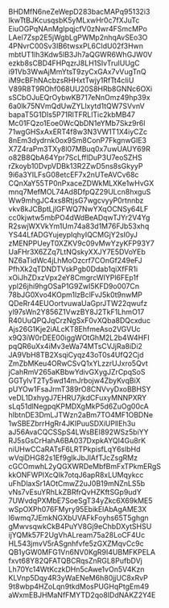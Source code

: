 BHDMfN6neZeWepD283bacMAPq95132i3
IkwTtBJKcusqsbK5yMLxwHr0c7fXJuTc
EiuOGPqNAnMgIpqjcfV0zNwr4FSmcMPo
LAel7Zsp2E5jWgbLgPWMp2nhqAvSEo3O
4PNvrC00Sv3IB6twsxPL6CIdU02f3Hwn
mbtUT1lh3Kdw5lB3Jh7aQGWR6WhGJW0V
ezkb8sCBD4FHPqzrJ8LH1SIvTruIUUgC
i91Vb3WwAjMmYtsT9zyCxGAx7vVugTnQ
iM9cBFhNAcbzsRHHxtTwjy1RfTt4cIiU
V89R8T9ROhf068UU20S8HRb8GNNc6OXi
sSCbOJuEQrOybwKB717eNnOmz49hp39x
6a0lk75NVmQdUwZYLlxytd1tQW7SVvnV
bapaT5G1DIs5P71RlTFRLlTic2kbMB47
Mc01FQzo1Eoe0WcQbDN1eYMb7Skz9r6l
71wgGHSxAxERT4f8w3N3VW1T1X4iyCZc
8nEm3dydrnk0ox9Sm8ConP7FkgnwGlE3
X7Z4raPm3TXy8l07MBuq0x7uwUAUY69R
o82B8QbA64Ypr7ScLfflDuP3U7eoSZHS
rZkoyb10DvpVDBk13R2ZwD5ns8sGkyyP
9i6a3YILFsG08etcEF7x2nUTeAVCv68c
CQnXaY55TP0nPxaceZDWkMLXKe1wHvGX
mnq7MefMOL74Ad8DfpQZ29ULcn8hxguS
Ww9mhgJC4xs8RtjsG7wgcvyyP0rtnnbz
vkv8kJCBptLjlGFWQ7NwYXqOCNSy64LF
cc0kjwtw5mbPO4dWdBeADqwTJYr2V4Yg
R2swjWXVkYm1Um74a83d1M76FJb53xhq
YS44LfADGYujeypIqhyIQCMGjY2sI0yJ
zMENPPUeyT0XZKV9c09vMwYzyKFP93Y7
UaFHr3X6ZZq7LtNQskyXXJY7E5DVoYEb
NZ6aTidWc4jLhMoOzcrf7COnGf249eFJ
PfhXk2qTDNDTVskPgb0Ddab1qiXfFR1i
xOiJhZDxzVpx2eY8CmgrcWIYPl6FEp1f
ypl26jhi9hgOSaP1G9ZwI5KFD9o007Cn
78bJG0Xvo4KOpm1lzBclFvJ5k0t9nwMP
QDeRr44EUOortvuwaUaGprJTW22qwufz
yl97sWn2Y856Z1VwzBY8J2TkF1LhmO17
R40UuQPQJqCrzNgSxF0vXQba8DQcxduc
Ajs26G1Kje2iALcKT8EhfmeAso2VGVUc
x9Q3iW0rDEE00iggWOtGhM2L2b4W4HFI
pqQR6uXx4iMv3eWa74MTsCVJjRa8iDi2
JA9VbH8TB2XsqiCyqz43oT0s4UfQ2Cjd
ZmZbMKeu4ORwCSvQ1xYLzzrUJxro5Qvt
jCahRmV265aKBbwYdivGXygJZrCpqSoS
GGTylvT2Ty5wd14mJrbojw4ZbyKvqBiX
pUYOw1FsaJrmT389rO8CNVvyDxoBBHSY
veDL1DxhygJ7EHRU7jkdCFuxyMNNPXRY
sLq51dlNegpqKPMDXgMkP5d6ZuOg00cA
hIbtnDE3DmLJTWzn2aBm7TO4MF1OBDNe
1wSBEZbrrHgRr4JKIPuuSDXiUPllEh3u
aJ56AvaCQCSSpS4LWsBEI892WSz5biYY
RJ5sGsCrHahA6BA037DxpkAYQI4Gu8rK
niUHwCCaRATsF6LRTPkpisfLqY6slbHd
wVqiDHG82s1Ef9gIkJbJlAfTJcZsgRMz
cGCOmwhL2yQGXWRDeMbfBmFxTPkmERgS
kkONFWPIXcQIk7otqJ6apR8xLUMqykcc
uFhDlaxSr1AOtCmwZ2uJ0B19mNZnLS5b
vNs7vEsuYRhLkZBRfrQvHZKftSGp9udY
7UWvdqPXMbE7SoeSgT34yZkc6X69kME5
wSpOXPh076FMyry95EbikElAbAgAME3X
l6wmq7JEmkNGXbUVAFkFoyhs65T5ghgn
gMwvsqwkCkB4PuYV8Gj9eChbDXytSHSU
ijYQMk57F2UgVhALream75a28LoCF4Uc
HL543jmvV5rASgnhfvfe5zGXZMqvCc9c
QB1yGW0MFG1Vn6NV0KgR9I4UBMFKPELA
fxvt68Y82QFATQBCRqsZnRGL8PufbDVj
Lh70Yc14WtKczkDHn5cAwe1vOn5V4Kzn
KLVnp5Dqy4R3yWaENeM6h80jjUC8xRvP
9t8wbp4HZoLqn9tkdMosPUGHqPtgEm49
aWxmEBJHMaNfFMYTD2qo8IDdNAKZ2Y4E
